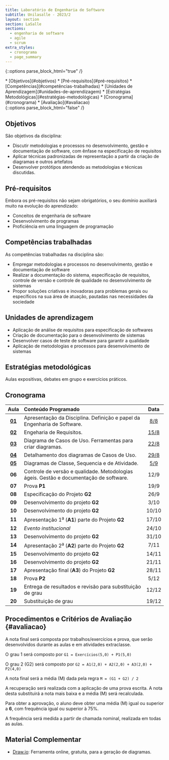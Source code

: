 ```yaml
---
title: Laboratório de Engenharia de Software
subtitle: Unilasalle - 2023/2
layout: section
section: LaSalle
sections:
  - engenharia de software
  - agile
  - scrum
extra_styles:
  - cronograma
  - page_summary
---
```

{::options parse_block_html="true" /}
<div id="page_summary">
* [Objetivos](#objetivos)
* [Pré-requisitos](#pré-requisitos)
* [Competências](#competências-trabalhadas)
* [Unidades de Aprendizagem](#unidades-de-aprendizagem)
* [Estratégias Metodológicas](#estratégias-metodológicas)
* [Cronograma](#cronograma) 
* [Avaliação](#avaliacao)
</div>
{::options parse_block_html="false" /}

## Objetivos

São objetivos da disciplina:

* Discutir metodologias e processos no desenvolvimento, gestão e documentação de software, com ênfase na especificação de requisitos
* Aplicar técnicas padronizadas de representação a partir da criação de diagramas e outros artefatos
* Desenvolver protótipos atendendo as metodologias e técnicas discutidas.


## Pré-requisitos

Embora os pré-requisitos não sejam obrigatórios, o seu domínio auxiliará muito na evolução do aprendizado:

* Conceitos de engenharia de software
* Desenvolvimento de programas
* Proficiência em uma linguagem de programação


## Competências trabalhadas

As competências trabalhadas na disciplina são:

 * Empregar metodologias e processos no desenvolvimento, gestão e documentação de software
* Realizar a documentação do sistema, especificação de requisitos, controle de versão e controle de qualidade no desenvolvimento de sistemas
* Propor soluções criativas e inovadoras para problemas gerais ou específicos na sua área de atuação, pautadas nas necessidades da sociedade


## Unidades de aprendizagem

* Aplicação de análise de requisitos para especificação de softwares
* Criação de documentação para o desenvolvimento de sistemas
* Desenvolver casos de teste de software para garantir a qualidade
* Aplicação de metodologias e processos para desenvolvimento de sistemas

## Estratégias metodológicas

Aulas expositivas, debates em grupo e exercícios práticos.

## Cronograma

| Aula | Conteúdo Programado | Data |
| :--: | :------------------ | :--: |
| [**01**](lectures/engswlab/lecture-01) | Apresentação da Disciplina. Definição e papel da Engenharia de Software. | [8/8](lectures/engswlab/lecture-01) |
| [**02**](lectures/engswlab/lecture-02) | Engeharia de Requisitos. | [15/8](lectures/engswlab/lecture-02) |
| [**03**](lectures/engswlab/lecture-03) | Diagrama de Casos de Uso. Ferramentas para criar diagramas. | [22/8](lectures/engswlab/lecture-03) |
| [**04**](lectures/engswlab/lecture-04) | Detalhamento dos diagramas de Casos de Uso. | [29/8](lectures/engswlab/lecture-04) |
| [**05**](lectures/engswlab/lecture-05) | Diagramas de Classe, Sequencia e de Atividade. | [5/9](lectures/engswlab/lecture-05) |
| **06** | Controle de versão e qualidade. Metodologias ágeis. Gestão e documentação de software. | 12/9 |
| **07** | Prova **P1** | 19/9 |
| **08** | Especificação do Projeto **G2** | 26/9 |
| **09** | Desenvolvimento do projeto **G2** | 3/10 |
| **10** | Desenvolvimento do projeto **G2** | 10/10 |
| **11** | Apresentação 1<sup>a</sup> (**A1**) parte do Projeto **G2** | 17/10 |
| **12** | _Evento institucional_ | 24/10 |
| **13** | Desenvolvimento do projeto **G2**  | 31/10 |
| **14** | Apresentação 2<sup>a</sup> (**A2**) parte do Projeto **G2** | 7/11 |
| **15** | Desenvolvimento do projeto **G2**   | 14/11 |
| **16** | Desenvolvimento do projeto **G2** | 21/11 |
| **17** | Apresentação final (**A3**) do Projeto **G2** | 28/11 |
| **18** | Prova **P2** | 5/12 |
| **19** | Entrega de resultados e revisão para substituição de grau | 12/12 |
| **20** | Substituição de grau | 19/12 |


## Procedimentos e Critérios de Avaliação {#avaliacao}

A nota final será composta por trabalhos/exercícios e prova, que serão desenvolvidos durante as aulas e em atividades extraclasse.

O grau 1 será composto por `G1 = Exercícios(5,0) + P1(5,0)`

O grau 2 (G2) será composto por `G2 = A1(2,0) + A2(2,0) + A3(2,0) + P2(4,0)`

A nota final será a média (M) dada pela regra `M = (G1 + G2) / 2`

A recuperação será realizada com a aplicação de uma prova escrita. A nota desta substituirá a nota mais baixa e a média (M) será recalculada.

Para obter a aprovação, o aluno deve obter uma média (M) igual ou superior a **6**, com frequência igual ou superior à 75%.

A frequência será medida a partir de chamada nominal, realizada em todas as aulas.

## Material Complementar

* [Draw.io](https://app.diagrams.net/): Ferramenta online, gratuita, para a geração de diagramas.
